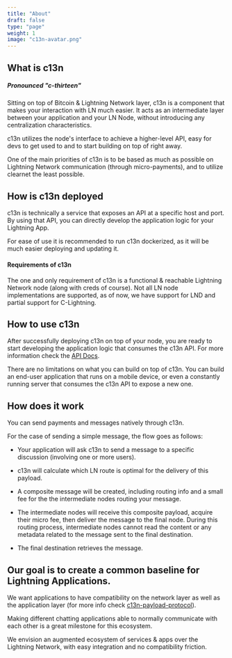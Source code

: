 ```yaml
---
title: "About"
draft: false
type: "page"
weight: 1
image: "c13n-avatar.png"
---
```


## What is c13n
##### Pronounced "c-thirteen"
Sitting on top of Bitcoin & Lightning Network layer, c13n is a component that makes your interaction with LN much easier. It acts as an intermediate layer between your application and your LN Node, without introducing any centralization characteristics.

c13n utilizes the node's interface to achieve a higher-level API, easy for devs to get used to and to start building on top of right away.

One of the main priorities of c13n is to be based as much as possible on Lightning Network communication (through micro-payments), and to utilize clearnet the least possible.


## How is c13n deployed

c13n is technically a service that exposes an API at a specific host and port. By using that API, you can directly develop the application logic for your Lightning App.

For ease of use it is recommended to run c13n dockerized, as it will be much easier deploying and updating it.

#### Requirements of c13n

The one and only requirement of c13n is a functional & reachable Lightning Network node (along with creds of course). Not all LN node implementations are supported, as of now, we have support for LND and partial support for C-Lightning.

## How to use c13n

After successfully deploying c13n on top of your node, you are ready to start developing the application logic that consumes the c13n API. For more information check the [API Docs]().

There are no limitations on what you can build on top of c13n. You can build an end-user application that runs on a mobile device, or even a constantly running server that consumes the c13n API to expose a new one.

## How does it work

You can send payments and messages natively through c13n.

For the case of sending a simple message, the flow goes as follows:

- Your application will ask c13n to send a message to a specific discussion (involving one or more users).

- c13n will calculate which LN route is optimal for the delivery of this payload.

- A composite message will be created, including routing info and a small fee for the the intermediate nodes routing your message.

- The intermediate nodes will receive this composite payload, acquire their micro fee, then deliver the message to the final node. During this routing process, intermediate nodes cannot read the content or any metadata related to the message sent to the final destination.

- The final destination retrieves the message.


## Our goal is to create a common baseline for Lightning Applications.
We want applications to have compatibility on the network layer as well as the application layer (for more info check [c13n-payload-protocol]()).

Making different chatting applications able to normally communicate with each other is a great milestone for this ecosystem. 

We envision an augmented ecosystem of services & apps over the Lightning Network, with easy integration and no compatibility friction.